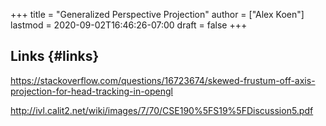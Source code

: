 +++
title = "Generalized Perspective Projection"
author = ["Alex Koen"]
lastmod = 2020-09-02T16:46:26-07:00
draft = false
+++

## Links {#links}

<https://stackoverflow.com/questions/16723674/skewed-frustum-off-axis-projection-for-head-tracking-in-opengl>

<http://ivl.calit2.net/wiki/images/7/70/CSE190%5FS19%5FDiscussion5.pdf>
